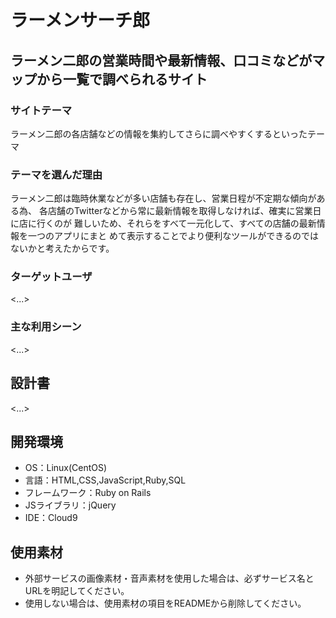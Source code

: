 # ラーメンサーチ郎

## ラーメン二郎の営業時間や最新情報、口コミなどがマップから一覧で調べられるサイト
### サイトテーマ
ラーメン二郎の各店舗などの情報を集約してさらに調べやすくするといったテーマ

### テーマを選んだ理由
ラーメン二郎は臨時休業などが多い店舗も存在し、営業日程が不定期な傾向がある為、
各店舗のTwitterなどから常に最新情報を取得しなければ、確実に営業日に店に行くのが
難しいため、それらをすべて一元化して、すべての店舗の最新情報を一つのアプリにまと
めて表示することでより便利なツールができるのではないかと考えたからです。

### ターゲットユーザ
<...>

### 主な利用シーン
<...>

## 設計書
<...>

## 開発環境
- OS：Linux(CentOS)
- 言語：HTML,CSS,JavaScript,Ruby,SQL
- フレームワーク：Ruby on Rails
- JSライブラリ：jQuery
- IDE：Cloud9

## 使用素材
- 外部サービスの画像素材・音声素材を使用した場合は、必ずサービス名とURLを明記してください。
- 使用しない場合は、使用素材の項目をREADMEから削除してください。